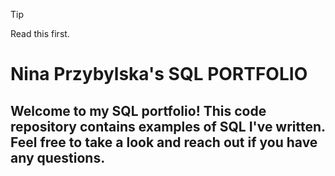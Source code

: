 > [!TIP]
> Read this first.


# Nina Przybylska's SQL PORTFOLIO

## Welcome to my SQL portfolio! This code repository contains examples of SQL I've written. Feel free to take a look and reach out if you have any questions.
